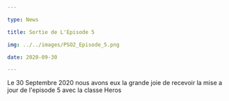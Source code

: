 ```yaml
---

type: News

title: Sortie de L'Episode 5

img: ../../images/PSO2_Episode_5.png

date: 2020-09-30

---
```

Le 30 Septembre 2020 nous avons eux la grande joie de recevoir la mise a jour de l'episode 5 avec la classe Heros